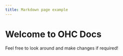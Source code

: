 ```yaml
---
title: Markdown page example
---
```


# Welcome to OHC Docs

Feel free to look around and make changes if required!
